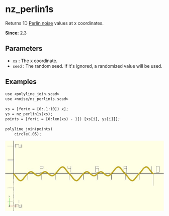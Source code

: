 # nz_perlin1s

Returns 1D [Perlin noise](https://en.wikipedia.org/wiki/Perlin_noise) values at x coordinates.

**Since:** 2.3

## Parameters

- `xs` : The x coordinate.
- `seed` : The random seed. If it's ignored, a randomized value will be used.

## Examples

    use <polyline_join.scad>
    use <noise/nz_perlin1s.scad>

    xs = [for(x = [0:.1:10]) x];
    ys = nz_perlin1s(xs);
    points = [for(i = [0:len(xs) - 1]) [xs[i], ys[i]]];

    polyline_join(points)
	    circle(.05);

![nz_perlin1s](images/lib3x-nz_perlin1s-1.JPG)